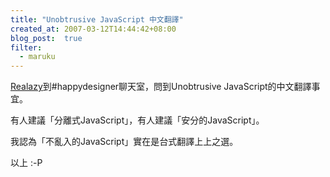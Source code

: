 ```yaml
---
title: "Unobtrusive JavaScript 中文翻譯"
created_at: 2007-03-12T14:44:42+08:00
blog_post:  true
filter:
  - maruku
---
```


[Realazy](http://realazy.org/blog/)到#happydesigner聊天室，問到Unobtrusive JavaScript的中文翻譯事宜。

有人建議「分離式JavaScript」，有人建議「安分的JavaScript」。

我認為「不亂入的JavaScript」實在是台式翻譯上上之選。

以上 :-P
